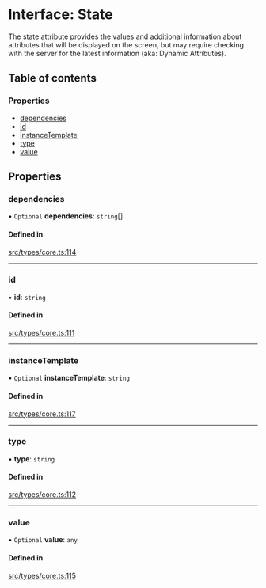 # Interface: State

The state attribute provides the values and additional information about attributes that will be displayed on the screen, but may require checking with the server for the latest information (aka: Dynamic Attributes).

## Table of contents

### Properties

- [dependencies](../wiki/State#dependencies)
- [id](../wiki/State#id)
- [instanceTemplate](../wiki/State#instancetemplate)
- [type](../wiki/State#type)
- [value](../wiki/State#value)

## Properties

### dependencies

• `Optional` **dependencies**: `string`[]

#### Defined in

[src/types/core.ts:114](https://github.com/decisively-io/interview-sdk/blob/788cba6cb7809c4413e7442a2858cfe86092535b/src/types/core.ts#L114)

___

### id

• **id**: `string`

#### Defined in

[src/types/core.ts:111](https://github.com/decisively-io/interview-sdk/blob/788cba6cb7809c4413e7442a2858cfe86092535b/src/types/core.ts#L111)

___

### instanceTemplate

• `Optional` **instanceTemplate**: `string`

#### Defined in

[src/types/core.ts:117](https://github.com/decisively-io/interview-sdk/blob/788cba6cb7809c4413e7442a2858cfe86092535b/src/types/core.ts#L117)

___

### type

• **type**: `string`

#### Defined in

[src/types/core.ts:112](https://github.com/decisively-io/interview-sdk/blob/788cba6cb7809c4413e7442a2858cfe86092535b/src/types/core.ts#L112)

___

### value

• `Optional` **value**: `any`

#### Defined in

[src/types/core.ts:115](https://github.com/decisively-io/interview-sdk/blob/788cba6cb7809c4413e7442a2858cfe86092535b/src/types/core.ts#L115)
